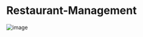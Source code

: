 # Restaurant-Management

![image](https://github.com/Swarnim3104/Restaurant-Management/assets/115874335/2b94442f-b7c2-4492-aa34-ccf5510c35a2)
